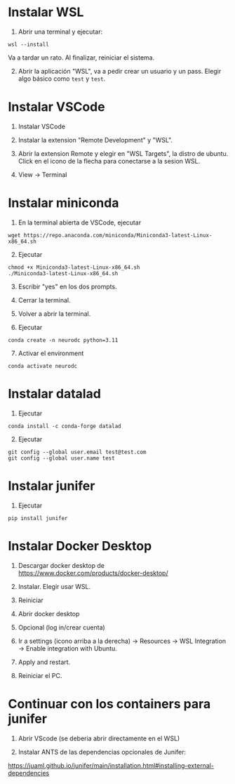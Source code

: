 ##

# Instalar WSL

1. Abrir una terminal y ejecutar:

```
wsl --install
```

Va a tardar un rato. Al finalizar, reiniciar el sistema.

2. Abrir la aplicación "WSL", va a pedir crear un usuario y un pass. Elegir algo básico como `test` y `test`.


# Instalar VSCode

1. Instalar VSCode

2. Instalar la extension "Remote Development" y "WSL".

3. Abrir la extension Remote y elegir en "WSL Targets", la distro de ubuntu. Click en el icono de la flecha para conectarse a la sesion WSL.

4. View -> Terminal

# Instalar miniconda

1. En la terminal abierta de VSCode, ejecutar

```
wget https://repo.anaconda.com/miniconda/Miniconda3-latest-Linux-x86_64.sh
```
 
2. Ejecutar

```
chmod +x Miniconda3-latest-Linux-x86_64.sh
./Miniconda3-latest-Linux-x86_64.sh
```

3. Escribir "yes" en los dos prompts.

4. Cerrar la terminal.

5. Volver a abrir la terminal.

6. Ejecutar

```
conda create -n neurodc python=3.11
```

7. Activar el environment

```
conda activate neurodc
```

# Instalar datalad
1. Ejecutar

```
conda install -c conda-forge datalad
```

2. Ejecutar

```
git config --global user.email test@test.com
git config --global user.name test
```

# Instalar junifer
1. Ejecutar

```
pip install junifer
```

# Instalar Docker Desktop

1. Descargar docker desktop de https://www.docker.com/products/docker-desktop/

2. Instalar. Elegir usar WSL. 

3. Reiniciar

4. Abrir docker desktop

5. Opcional (log in/crear cuenta)

6. Ir a settings (icono arriba a la derecha) -> Resources -> WSL Integration -> Enable integration with Ubuntu. 

7. Apply and restart.

8. Reiniciar el PC.


# Continuar con los containers para junifer

1. Abrir VScode (se deberia abrir directamente en el WSL)

2. Instalar ANTS de las dependencias opcionales de Junifer: 

https://juaml.github.io/junifer/main/installation.html#installing-external-dependencies

